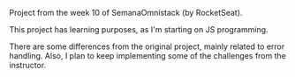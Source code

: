 Project from the week 10 of SemanaOmnistack (by RocketSeat).

This project has learning purposes, as I'm starting on JS programming.

There are some differences from the original project, mainly related to error handling. Also, I plan to keep implementing some of the challenges from the instructor.

